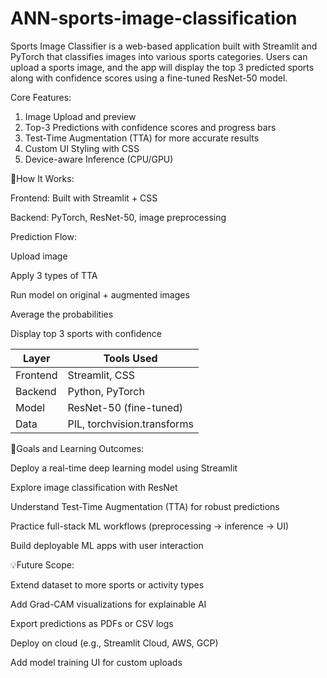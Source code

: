 # ANN-sports-image-classification

Sports Image Classifier is a web-based application built with Streamlit and PyTorch that classifies images into various sports categories. Users can upload a sports image, and the app will display the top 3 predicted sports along with confidence scores using a fine-tuned ResNet-50 model.

Core Features:
1. Image Upload and preview
2. Top-3 Predictions with confidence scores and progress bars
3. Test-Time Augmentation (TTA) for more accurate results
4. Custom UI Styling with CSS
5. Device-aware Inference (CPU/GPU)

🧠How It Works:

Frontend: Built with Streamlit + CSS

Backend: PyTorch, ResNet-50, image preprocessing

Prediction Flow:

Upload image

Apply 3 types of TTA

Run model on original + augmented images

Average the probabilities

Display top 3 sports with confidence

| Layer    | Tools Used                  |
| -------- | --------------------------- |
| Frontend | Streamlit, CSS              |
| Backend  | Python, PyTorch             |
| Model    | ResNet-50 (fine-tuned)      |
| Data     | PIL, torchvision.transforms |

🎯Goals and Learning Outcomes:

Deploy a real-time deep learning model using Streamlit

Explore image classification with ResNet

Understand Test-Time Augmentation (TTA) for robust predictions

Practice full-stack ML workflows (preprocessing → inference → UI)

Build deployable ML apps with user interaction

💡Future Scope:

Extend dataset to more sports or activity types

Add Grad-CAM visualizations for explainable AI

Export predictions as PDFs or CSV logs

Deploy on cloud (e.g., Streamlit Cloud, AWS, GCP)

Add model training UI for custom uploads







